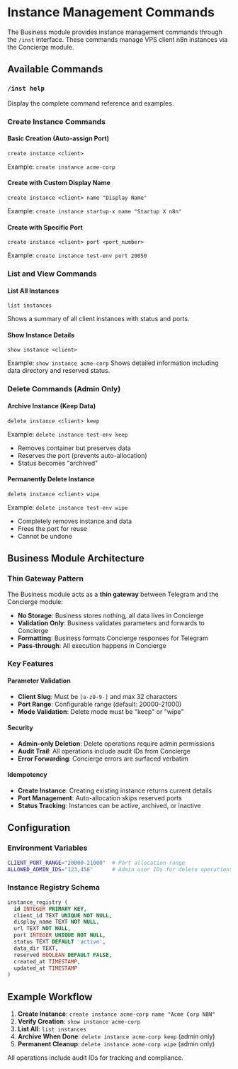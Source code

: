 # Instance Management Commands

The Business module provides instance management commands through the `/inst` interface. These commands manage VPS client n8n instances via the Concierge module.

## Available Commands

### `/inst help`
Display the complete command reference and examples.

### Create Instance Commands

#### Basic Creation (Auto-assign Port)
```
create instance <client>
```
Example: `create instance acme-corp`

#### Create with Custom Display Name
```
create instance <client> name "Display Name"
```
Example: `create instance startup-x name "Startup X n8n"`

#### Create with Specific Port
```
create instance <client> port <port_number>
```
Example: `create instance test-env port 20050`

### List and View Commands

#### List All Instances
```
list instances
```
Shows a summary of all client instances with status and ports.

#### Show Instance Details
```
show instance <client>
```
Example: `show instance acme-corp`
Shows detailed information including data directory and reserved status.

### Delete Commands (Admin Only)

#### Archive Instance (Keep Data)
```
delete instance <client> keep
```
Example: `delete instance test-env keep`
- Removes container but preserves data
- Reserves the port (prevents auto-allocation)
- Status becomes "archived"

#### Permanently Delete Instance
```
delete instance <client> wipe
```
Example: `delete instance test-env wipe`
- Completely removes instance and data
- Frees the port for reuse
- Cannot be undone

## Business Module Architecture

### Thin Gateway Pattern
The Business module acts as a **thin gateway** between Telegram and the Concierge module:

- **No Storage**: Business stores nothing, all data lives in Concierge
- **Validation Only**: Business validates parameters and forwards to Concierge
- **Formatting**: Business formats Concierge responses for Telegram
- **Pass-through**: All execution happens in Concierge

### Key Features

#### Parameter Validation
- **Client Slug**: Must be `[a-z0-9-]` and max 32 characters
- **Port Range**: Configurable range (default: 20000-21000)
- **Mode Validation**: Delete mode must be "keep" or "wipe"

#### Security
- **Admin-only Deletion**: Delete operations require admin permissions
- **Audit Trail**: All operations include audit IDs from Concierge
- **Error Forwarding**: Concierge errors are surfaced verbatim

#### Idempotency
- **Create Instance**: Creating existing instance returns current details
- **Port Management**: Auto-allocation skips reserved ports
- **Status Tracking**: Instances can be active, archived, or inactive

## Configuration

### Environment Variables
```bash
CLIENT_PORT_RANGE="20000-21000"  # Port allocation range
ALLOWED_ADMIN_IDS="123,456"      # Admin user IDs for delete operations
```

### Instance Registry Schema
```sql
instance_registry (
  id INTEGER PRIMARY KEY,
  client_id TEXT UNIQUE NOT NULL,
  display_name TEXT NOT NULL,
  url TEXT NOT NULL,
  port INTEGER UNIQUE NOT NULL,
  status TEXT DEFAULT 'active',
  data_dir TEXT,
  reserved BOOLEAN DEFAULT FALSE,
  created_at TIMESTAMP,
  updated_at TIMESTAMP
)
```

## Example Workflow

1. **Create Instance**: `create instance acme-corp name "Acme Corp N8N"`
2. **Verify Creation**: `show instance acme-corp`
3. **List All**: `list instances`
4. **Archive When Done**: `delete instance acme-corp keep` (admin only)
5. **Permanent Cleanup**: `delete instance acme-corp wipe` (admin only)

All operations include audit IDs for tracking and compliance.